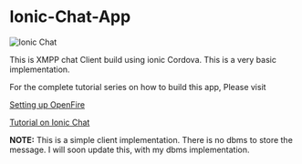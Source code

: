 # Ionic-Chat-App

![Ionic Chat](http://i2.wp.com/www.arjunsk.com/wp-content/uploads/2016/05/background.png)

This is XMPP chat Client build using ionic Cordova. This is a very basic implementation.

For the complete tutorial series on how to build this app, Please visit 

[Setting up OpenFire](http://www.arjunsk.com/html5/part-1-xmpp-chat-in-ionic-cordova-setting-server-in-local-host/)

[Tutorial on Ionic Chat](http://www.arjunsk.com/html5/part-2-ionic-xmpp-chat-client-using-strophe-js/)

**NOTE:** This is a simple client implementation. There is no dbms to store the message. I will soon update this, with my dbms implementation.
